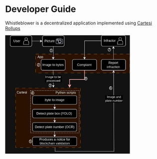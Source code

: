 # Developer Guide

Whistleblower is a decentralized application implemented using [Cartesi Rollups](https://github.com/cartesi/rollups)

<img src="./assets/images/workflow.jpg" alt="image" width="400" />
